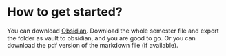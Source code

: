 # How to get started?

You can download [Obsidian](https://obsidian.md/download). Download the whole semester file and export the folder as vault to obsidian, and you are good to go.
Or you can download the pdf version of the markdown file \(if available\).
